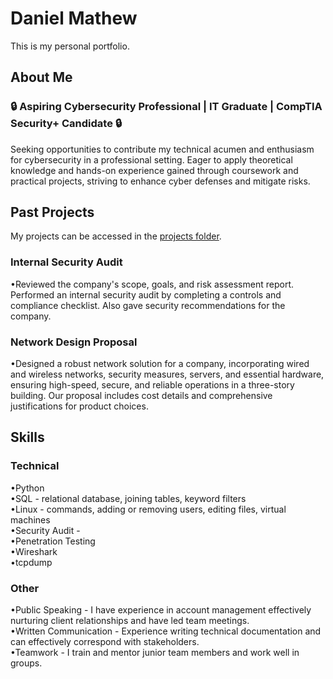 # Daniel Mathew 
This is my personal portfolio.

## About Me
### 🔒 Aspiring Cybersecurity Professional | IT Graduate | CompTIA Security+ Candidate 🔒

Seeking opportunities to contribute my technical acumen and enthusiasm for cybersecurity in a professional setting. Eager to apply theoretical knowledge and hands-on experience gained through coursework and practical projects, striving to enhance cyber defenses and mitigate risks.

## Past Projects
My projects can be accessed in the [projects folder](projects).

### Internal Security Audit                                                                                                                                                             
•Reviewed the company's scope, goals, and risk assessment report. Performed an internal security audit by completing a controls and compliance checklist. Also gave security recommendations for the company.

### Network Design Proposal   										                                                                                                                                       
•Designed a robust network solution for a company, incorporating wired and wireless networks, security measures, servers, and essential hardware, ensuring high-speed, secure, and reliable operations in a three-story building. Our proposal includes cost details and comprehensive justifications for product choices.	


## Skills
### Technical
•Python <br>
•SQL - relational database, joining tables, keyword filters<br>
•Linux - commands, adding or removing users, editing files, virtual machines<br>
•Security Audit - <br>
•Penetration Testing <br>
•Wireshark <br>
•tcpdump <br>

### Other
•Public Speaking - I have experience in account management effectively nurturing client relationships and have led team meetings.  <br>
•Written Communication - Experience writing technical documentation and can effectively correspond with stakeholders. <br>
•Teamwork - I train and mentor junior team members and work well in groups. <br>
